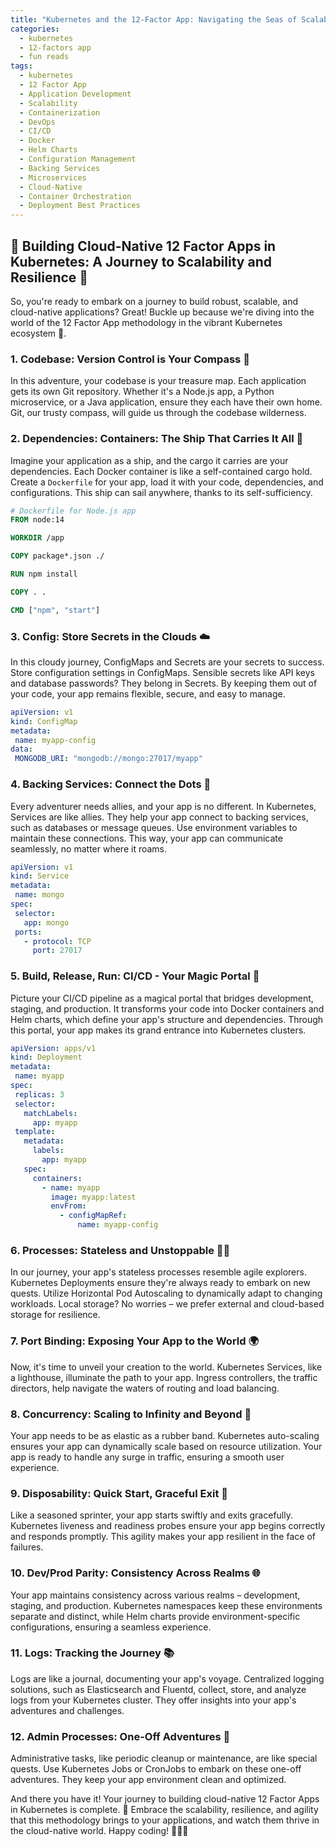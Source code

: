 ```yaml
---
title: "Kubernetes and the 12-Factor App: Navigating the Seas of Scalable Development"
categories:
  - kubernetes
  - 12-factors app
  - fun reads
tags:
  - kubernetes
  - 12 Factor App
  - Application Development
  - Scalability
  - Containerization
  - DevOps
  - CI/CD
  - Docker
  - Helm Charts
  - Configuration Management
  - Backing Services
  - Microservices
  - Cloud-Native
  - Container Orchestration
  - Deployment Best Practices
---
```




## 🌟 **Building Cloud-Native 12 Factor Apps in Kubernetes: A Journey to Scalability and Resilience** 🌟

So, you're ready to embark on a journey to build robust, scalable, and cloud-native applications? Great! Buckle up because we're diving into the world of the 12 Factor App methodology in the vibrant Kubernetes ecosystem 🚀.

### 1. **Codebase**: Version Control is Your Compass 📜

In this adventure, your codebase is your treasure map. Each application gets its own Git repository. Whether it's a Node.js app, a Python microservice, or a Java application, ensure they each have their own home. Git, our trusty compass, will guide us through the codebase wilderness.

### 2. **Dependencies**: Containers: The Ship That Carries It All 🚢

Imagine your application as a ship, and the cargo it carries are your dependencies. Each Docker container is like a self-contained cargo hold. Create a `Dockerfile` for your app, load it with your code, dependencies, and configurations. This ship can sail anywhere, thanks to its self-sufficiency.

```Dockerfile
# Dockerfile for Node.js app
FROM node:14

WORKDIR /app

COPY package*.json ./

RUN npm install

COPY . .

CMD ["npm", "start"]
```

### 3. **Config**: Store Secrets in the Clouds ☁️

In this cloudy journey, ConfigMaps and Secrets are your secrets to success. Store configuration settings in ConfigMaps. Sensible secrets like API keys and database passwords? They belong in Secrets. By keeping them out of your code, your app remains flexible, secure, and easy to manage.

```yaml
apiVersion: v1
kind: ConfigMap
metadata:
 name: myapp-config
data:
 MONGODB_URI: "mongodb://mongo:27017/myapp"
```

### 4. **Backing Services**: Connect the Dots 🔌

Every adventurer needs allies, and your app is no different. In Kubernetes, Services are like allies. They help your app connect to backing services, such as databases or message queues. Use environment variables to maintain these connections. This way, your app can communicate seamlessly, no matter where it roams.

```yaml
apiVersion: v1
kind: Service
metadata:
 name: mongo
spec:
 selector:
   app: mongo
 ports:
   - protocol: TCP
     port: 27017
```

### 5. **Build, Release, Run**: CI/CD - Your Magic Portal 🌠

Picture your CI/CD pipeline as a magical portal that bridges development, staging, and production. It transforms your code into Docker containers and Helm charts, which define your app's structure and dependencies. Through this portal, your app makes its grand entrance into Kubernetes clusters.

```yaml
apiVersion: apps/v1
kind: Deployment
metadata:
 name: myapp
spec:
 replicas: 3
 selector:
   matchLabels:
     app: myapp
 template:
   metadata:
     labels:
       app: myapp
   spec:
     containers:
       - name: myapp
         image: myapp:latest
         envFrom:
           - configMapRef:
               name: myapp-config
```

### 6. **Processes**: Stateless and Unstoppable 🏃‍♂️

In our journey, your app's stateless processes resemble agile explorers. Kubernetes Deployments ensure they're always ready to embark on new quests. Utilize Horizontal Pod Autoscaling to dynamically adapt to changing workloads. Local storage? No worries – we prefer external and cloud-based storage for resilience.

### 7. **Port Binding**: Exposing Your App to the World 🌍

Now, it's time to unveil your creation to the world. Kubernetes Services, like a lighthouse, illuminate the path to your app. Ingress controllers, the traffic directors, help navigate the waters of routing and load balancing.

### 8. **Concurrency**: Scaling to Infinity and Beyond 🚀

Your app needs to be as elastic as a rubber band. Kubernetes auto-scaling ensures your app can dynamically scale based on resource utilization. Your app is ready to handle any surge in traffic, ensuring a smooth user experience.

### 9. **Disposability**: Quick Start, Graceful Exit 🏁

Like a seasoned sprinter, your app starts swiftly and exits gracefully. Kubernetes liveness and readiness probes ensure your app begins correctly and responds promptly. This agility makes your app resilient in the face of failures.

### 10. **Dev/Prod Parity**: Consistency Across Realms 🌐

Your app maintains consistency across various realms – development, staging, and production. Kubernetes namespaces keep these environments separate and distinct, while Helm charts provide environment-specific configurations, ensuring a seamless experience.

### 11. **Logs**: Tracking the Journey 📚

Logs are like a journal, documenting your app's voyage. Centralized logging solutions, such as Elasticsearch and Fluentd, collect, store, and analyze logs from your Kubernetes cluster. They offer insights into your app's adventures and challenges.

### 12. **Admin Processes**: One-Off Adventures 🌟

Administrative tasks, like periodic cleanup or maintenance, are like special quests. Use Kubernetes Jobs or CronJobs to embark on these one-off adventures. They keep your app environment clean and optimized.

And there you have it! Your journey to building cloud-native 12 Factor Apps in Kubernetes is complete. 🌈 Embrace the scalability, resilience, and agility that this methodology brings to your applications, and watch them thrive in the cloud-native world. Happy coding! 🚀🌟🎉